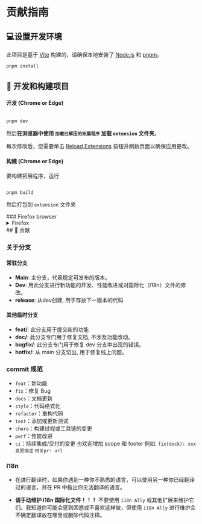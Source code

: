 # 贡献指南

## 💻设置开发环境

此项目是基于 [Vite](https://vitejs.dev/) 构建的，请确保本地安装了 [Node.js](https://nodejs.org/) 和 [pnpm](https://pnpm.io/)。
```javascript
pnpm install

```
## 🔧 开发和构建项目

#### 开发 (Chrome or Edge)

```bash

pnpm dev

```
然后**在浏览器中使用 `加载已解压的拓展程序` 加载 `extension` 文件夹**。

每次修改后，您需要单击 [Reload Extensions](https://chromewebstore.google.com/detail/extensions-reloader/fimgfedafeadlieiabdeeaodndnlbhid) 按钮并刷新页面以确保应用更改。
#### 构建 (Chrome or Edge)
要构建拓展程序，运行
```bash

pnpm build

```
然后打包到 `extension` 文件夹
</details>
### Firefox browser

<details>

<summary>Firefox</summary>

#### 开发 (Firefox)

```bash

pnpm dev-firefox

```

然后**在浏览器中使用 `加载已解压的拓展程序` 加载 `extension-firefox/` 文件夹**。

每次修改后，您需要单击 [Extensions Reloader](https://chromewebstore.google.com/detail/extensions-reloader/fimgfedafeadlieiabdeeaodndnlbhid) 按钮并刷新页面以确保应用更改。

#### 构建 (Firefox)

要构建拓展程序，运行

```bash

pnpm build-firefox

```

然后打包到 `extension-firefox` 文件夹

</details>
## 🤝 贡献

### 关于分支

#### 常驻分支
- **Main**: 主分支，代表稳定可发布的版本。
- **Dev**: 用此分支进行新功能的开发、性能改进或对国际化（i18n）文件的修改。
- **release**: 从dev创建, 用于存放下一版本的代码
#### 其他临时分支
- **feat/**: 此分支用于提交新的功能
- **doc/**: 此分支专门用于修复文档, 不涉及功能改动。
- **bugfix/**: 此分支专门用于修复 dev 分支中出现的错误。
- **hotfix/**: 从 main 分支切出, 用于修复线上问题。

### commit 规范
- `feat`：新功能
- `fix`：修复 Bug
- `docs`：文档更新
- `style`：代码格式化
- `refactor`：重构代码
- `test`：添加或更新测试
- `chore`：构建过程或工具链的变更
- `perf`：性能改进
- `ci`：持续集成/交付的变更
也欢迎增加 scope 和 footer
例如:
`fix(dock): xxx`
`变更描述`
`相关pr: url`

### I18n

- 在进行翻译时，如果你遇到一种你不熟悉的语言，可以使用另一种你已经翻译过的语言，并在 PR 中指出你无法翻译的语言。

- **请手动维护 i18n 国际化文件！！！** 不要使用 `i18n Ally` 或其他扩展来维护它们。我知道你可能会感到困惑或不喜欢这样做，但使用 `i18n Ally` 进行维护会不确定翻译放在哪里或删除代码注释。
